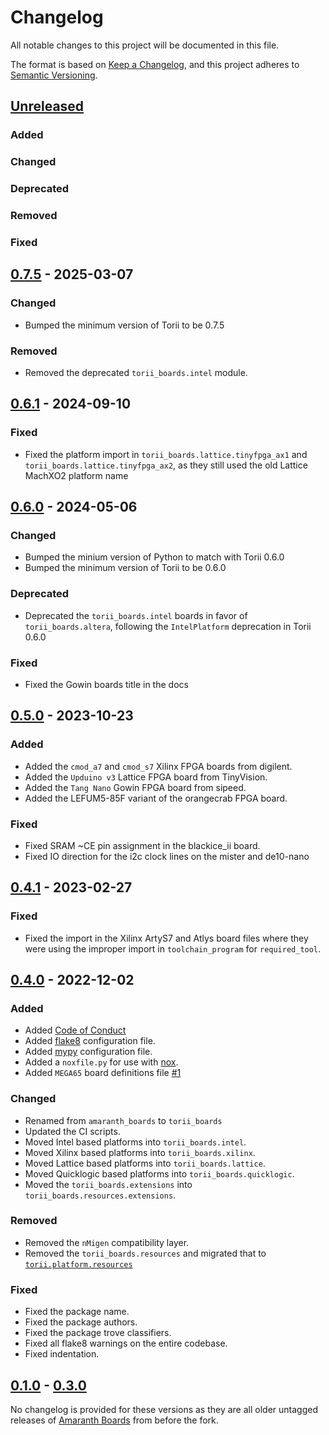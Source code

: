 <!-- markdownlint-disable MD024 -->
# Changelog

All notable changes to this project will be documented in this file.

The format is based on [Keep a Changelog](https://keepachangelog.com/en/1.0.0/),
and this project adheres to [Semantic Versioning](https://semver.org/spec/v2.0.0.html).

<!--
Unreleased template stuff

## [Unreleased]
### Added
### Changed
### Deprecated
### Removed
### Fixed
### Security
-->

## [Unreleased]

### Added

### Changed

### Deprecated

### Removed

### Fixed

## [0.7.5] - 2025-03-07

### Changed

- Bumped the minimum version of Torii to be 0.7.5

### Removed

- Removed the deprecated `torii_boards.intel` module.

## [0.6.1] - 2024-09-10

### Fixed

- Fixed the platform import in `torii_boards.lattice.tinyfpga_ax1` and `torii_boards.lattice.tinyfpga_ax2`, as they still used the old Lattice MachXO2 platform name

## [0.6.0] - 2024-05-06

### Changed

- Bumped the minium version of Python to match with Torii 0.6.0
- Bumped the minimum version of Torii to be 0.6.0

### Deprecated

- Deprecated the `torii_boards.intel` boards in favor of `torii_boards.altera`, following the `IntelPlatform` deprecation in Torii 0.6.0

### Fixed

- Fixed the Gowin boards title in the docs

## [0.5.0] - 2023-10-23

### Added

- Added the `cmod_a7` and `cmod_s7` Xilinx FPGA boards from digilent.
- Added the `Upduino v3` Lattice FPGA board from TinyVision.
- Added the `Tang Nano` Gowin FPGA board from sipeed.
- Added the LEFUM5-85F variant of the orangecrab FPGA board.

### Fixed

- Fixed SRAM ~CE pin assignment in the blackice_ii board.
- Fixed IO direction for  the i2c clock lines on the mister and de10-nano

## [0.4.1] - 2023-02-27

### Fixed

- Fixed the import in the Xilinx ArtyS7 and Atlys board files where they were using the improper import in `toolchain_program` for `required_tool`.

## [0.4.0] - 2022-12-02

### Added

- Added [Code of Conduct](https://github.com/shrine-maiden-heavy-industries/torii-boards/blob/main/CODE_OF_CONDUCT.md)
- Added [flake8](https://flake8.pycqa.org/en/latest/) configuration file.
- Added [mypy](https://mypy-lang.org/) configuration file.
- Added a `noxfile.py` for use with [nox](https://nox.thea.codes/en/stable/).
- Added `MEGA65` board definitions file [#1](https://github.com/shrine-maiden-heavy-industries/torii-boards/pull/1)

### Changed

- Renamed from `amaranth_boards` to `torii_boards`
- Updated the CI scripts.
- Moved Intel based platforms into `torii_boards.intel`.
- Moved Xilinx based platforms into `torii_boards.xilinx`.
- Moved Lattice based platforms into `torii_boards.lattice`.
- Moved Quicklogic based platforms into `torii_boards.quicklogic`.
- Moved the `torii_boards.extensions` into `torii_boards.resources.extensions`.

### Removed

- Removed the `nMigen` compatibility layer.
- Removed the `torii_boards.resources` and migrated that to [`torii.platform.resources`](https://github.com/shrine-maiden-heavy-industries/torii-hdl/tree/main/torii/platform/resources)

### Fixed

- Fixed the package name.
- Fixed the package authors.
- Fixed the package trove classifiers.
- Fixed all flake8 warnings on the entire codebase.
- Fixed indentation.

## [0.1.0] - [0.3.0]

No changelog is provided for these versions as they are all older untagged releases of [Amaranth Boards](https://github.com/amaranth-lang/amaranth-boards) from before the fork.

[unreleased]: https://github.com/shrine-maiden-heavy-industries/torii-boards/compare/v0.7.5...main
[0.7.5]: https://github.com/shrine-maiden-heavy-industries/torii-boards/compare/v0.6.1...v0.7.5
[0.6.1]: https://github.com/shrine-maiden-heavy-industries/torii-boards/compare/v0.6.0...v0.6.1
[0.6.0]: https://github.com/shrine-maiden-heavy-industries/torii-boards/compare/v0.5.0...v0.6.0
[0.5.0]: https://github.com/shrine-maiden-heavy-industries/torii-boards/compare/v0.4.1...v0.5.0
[0.4.1]: https://github.com/shrine-maiden-heavy-industries/torii-boards/compare/v0.4.0...v0.4.1
[0.4.0]: https://github.com/shrine-maiden-heavy-industries/torii-boards/compare/amaranth-fork...v0.4.0
[0.3.0]: https://github.com/shrine-maiden-heavy-industries/torii-boards/compare/amaranth-fork...main
[0.1.0]: https://github.com/shrine-maiden-heavy-industries/torii-boards/compare/amaranth-fork...main
